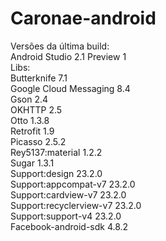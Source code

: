 # Caronae-android

Versões da última build:<br>
Android Studio 2.1 Preview 1<br>
Libs:<br>
Butterknife 7.1<br>
Google Cloud Messaging 8.4<br>
Gson 2.4<br>
OKHTTP 2.5<br>
Otto 1.3.8<br>
Retrofit 1.9<br>
Picasso 2.5.2<br>
Rey5137:material 1.2.2<br>
Sugar 1.3.1<br>
Support:design 23.2.0<br>
Support:appcompat-v7 23.2.0<br>
Support:cardview-v7 23.2.0<br>
Support:recyclerview-v7 23.2.0<br>
Support:support-v4 23.2.0<br>
Facebook-android-sdk 4.8.2<br>

